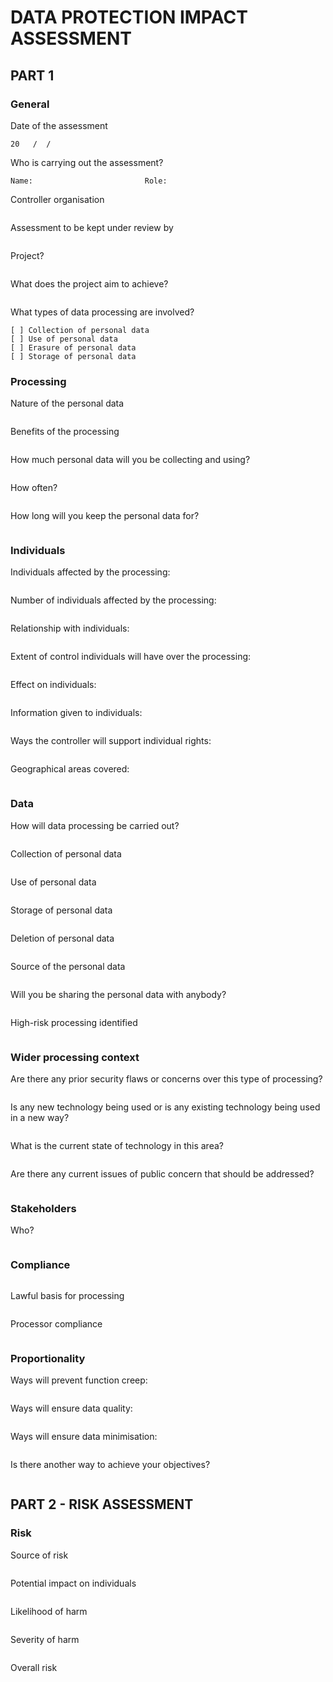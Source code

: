 # DATA PROTECTION IMPACT ASSESSMENT

## PART 1

### General

Date of the assessment

```text
20   /  /  
```

Who is carrying out the assessment?

```text
Name:                         Role:
```

Controller organisation

```text

```

Assessment to be kept under review by

```text

```

Project?

```text

```

What does the project aim to achieve?

```text

```

What types of data processing are involved?

```text
[ ] Collection of personal data
[ ] Use of personal data
[ ] Erasure of personal data
[ ] Storage of personal data
```

### Processing

Nature of the personal data

```text

```

Benefits of the processing

```text

```

How much personal data will you be collecting and using?

```text

```

How often?

```text

```

How long will you keep the personal data for?

```text

```

### Individuals

Individuals affected by the processing:

```text

```

Number of individuals affected by the processing:

```text

```

Relationship with individuals:

```text

```

Extent of control individuals will have over the processing:

```text

```

Effect on individuals:

```text

```

Information given to individuals:

```text

```

Ways the controller will support individual rights:

```text

```

Geographical areas covered:

```text

```

### Data

How will data processing be carried out?

```text

```

Collection of personal data

```text

```

Use of personal data

```text

```

Storage of personal data

```text

```

Deletion of personal data

```text

```

Source of the personal data

```text

```

Will you be sharing the personal data with anybody?

```text

```

High-risk processing identified

```text

```

### Wider processing context

Are there any prior security flaws or concerns over this type of processing?

```text

```

Is&nbsp;any new technology being used or is&nbsp;any existing technology being used in a new way?

```text

```

What is&nbsp;the current state of technology in this area?

```text

```

Are there any current issues of public concern that should be addressed?

```text

```

### Stakeholders

Who?

```text

```

### Compliance

```text

```

Lawful basis for processing

```text

```

Processor compliance

```text

```

### Proportionality

Ways  will prevent function creep:

```text

```

Ways  will ensure data quality:

```text

```

Ways  will ensure data minimisation:

```text

```

Is there another way to achieve your objectives?

```text

```

## PART 2 - RISK ASSESSMENT

### Risk

Source of risk

```text

```

Potential impact on individuals

```text

```

Likelihood of harm

```text

```

Severity of harm

```text

```

Overall risk

```text

```
